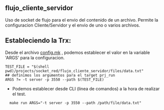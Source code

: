 ## flujo_cliente_servidor
Uso de socket de flujo para el envio del contenido de un archivo. Permite la configuracion Cliente/Servidor y el envio de uno o varios archivos.

## Estableciendo la Trx:
Desde el archivo [config.mk](./config.mk) , podemos establecer el valor en la variable 'ARGS' para la configuracion.
~~~
TEST_FILE = "$(shell pwd)/projects/socket_red/flujo_cliente_servidor/files/data.txt"
## definimos los argumentos para el target prj_run
ARGS ?= -t server -p 3550 --path $(TEST_FILE)
~~~

* Podemos establecer desde CLI (linea de comandos) a la hora de realizar el test.
~~~
  make run ARGS="-t server -p 3550 --path /path/file/data.txt"
~~~
